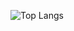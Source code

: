 ![Top Langs](https://github-readme-stats.vercel.app/api/top-langs/?username=anuraghazra&hide_progress=true)